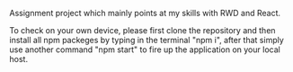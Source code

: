 Assignment project which mainly points at my skills with RWD and React.

To check on your own device, please first clone the repository and then install all npm packeges by typing in the terminal "npm i",
after that simply use another command "npm start" to fire up the application on your local host.
